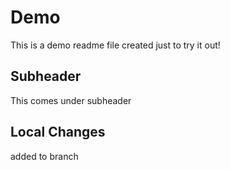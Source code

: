 # Demo
This is a demo readme file created just to try it out!
## Subheader
This comes under subheader
## Local Changes
added to branch